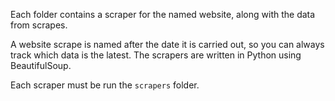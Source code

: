 Each folder contains a scraper for the named website, along with the data from scrapes.

A website scrape is named after the date it is carried out, so you can always track which data is the latest. The scrapers are written in Python using BeautifulSoup.

Each scraper must be run the `scrapers` folder.